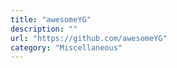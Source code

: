 ```yaml
---
title: "awesomeYG"
description: ""
url: "https://github.com/awesomeYG"
category: "Miscellaneous"
---
```

